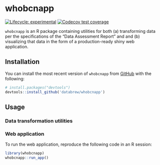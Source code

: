 
<!-- README.md is generated from README.Rmd. Please edit that file -->

# whobcnapp

<!-- badges: start -->

[![Lifecycle:
experimental](https://img.shields.io/badge/lifecycle-experimental-orange.svg)](https://lifecycle.r-lib.org/articles/stages.html#experimental)
[![Codecov test
coverage](https://codecov.io/gh/databrew/whobcn/branch/main/graph/badge.svg)](https://codecov.io/gh/databrew/whobcn?branch=main)
<!-- badges: end -->

`whobcnapp` is an R package containing utilities for both (a)
transforming data per the specifications of the “Data Assessment Report”
and and (b) visualizing that data in the form of a production-ready
shiny web application.

## Installation

You can install the most recent version of `whobcnapp` from
[GitHub](https://github.com/) with the following:

``` r
# install.packages("devtools")
devtools::install_github('databrew/whobcnapp')
```

## Usage

### Data transformation utilities

### Web application

To run the web application, reproduce the following code in an R
session:

``` r
library(whobcnapp)
whobcnapp::run_app()
```
